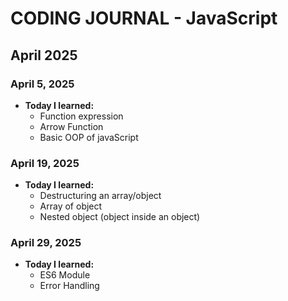 # CODING JOURNAL - JavaScript

## April 2025
### April 5, 2025
- **Today I learned:** 
  - Function expression
  - Arrow Function
  - Basic OOP of javaScript

### April 19, 2025
- **Today I learned:** 
  - Destructuring an array/object
  - Array of object
  - Nested object (object inside an object)

### April 29, 2025
- **Today I learned:** 
  - ES6 Module
  - Error Handling